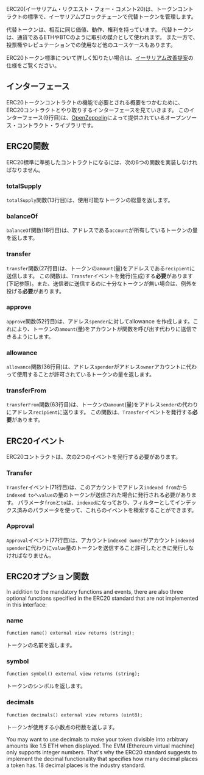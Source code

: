 ERC20(イーサリアム・リクエスト・フォー・コメント20)は、トークンコントラクトの標準で、イーサリアムブロックチェーンで代替トークンを管理します。

代替トークンは、相互に同じ価値、動作、権利を持っています。 代替トークンは、通貨であるETHやBTCのように取引の媒介として使われます。 また一方で、投票権やレピュテーションでの使用など他のユースケースもあります。

ERC20トークン標準について詳しく知りたい場合は、<a href="https://eips.ethereum.org/EIPS/eip-20" target="_blank">イーサリアム改善提案</a>の仕様をご覧ください。

## インターフェース

ERC20トークンコントラクトの機能で必要とされる概要をつかむために、ERC20コントラクトとやり取りするインターフェースを見ていきます。
このインターフェース(9行目)は、<a href="https://github.com/OpenZeppelin/openzeppelin-contracts/blob/v4.4.0/contracts/token/ERC20/IERC20.sol" target="_blank">OpenZeppelin</a>によって提供されているオープンソース・コントラクト・ライブラリです。

## ERC20関数

ERC20標準に準拠したコントラクトになるには、次の6つの関数を実装しなければなりません。

### totalSupply

`totalSupply`関数(13行目)は、使用可能なトークンの総量を返します。

### balanceOf

`balanceOf`関数(18行目)は、アドレスである`account`が所有しているトークンの量を返します。

### transfer

`transfer`関数(27行目)は、トークンの`amount`(量)をアドレスである`recipient`に送信します。
この関数は、`Transfer`イベントを発行(生成)する**必要**があります(下記参照)。また、送信者に送信するのに十分なトークンが無い場合は、例外を投げる**必要**があります。

### approve

`approve`関数(52行目)は、アドレス`spender`に対してallowance を作成します。これにより、トークンの`amount`(量)をアカウントが関数を呼び出す代わりに送信できるようにします。

### allowance

`allowance`関数(36行目)は、アドレス`spender`がアドレス`owner`アカウントに代わって使用することが許可されているトークンの量を返します。

### transferFrom

`transferFrom`関数(63行目)は、トークンの`amount`(量)をアドレス`sender`の代わりにアドレス`recipient`に送ります。
この関数は、`Transfer`イベントを発行する**必要**があります。

## ERC20イベント

ERC20コントラクトは、次の2つのイベントを発行する必要があります。

### Transfer

`Transfer`イベント(71行目)は、このアカウントでアドレス`indexed from`から`indexed to`へ`value`の量のトークンが送信された場合に発行される必要があります。 パラメータ`from`と`to`は、`indexed`になっており、フィルターとしてインデックス済みのパラメータを使って、これらのイベントを検索することができます。

### Approval

`Approval`イベント(77行目)は、アカウント`indexed owner`がアカウント`indexed spender`に代わりに`value`量のトークンを送信すること許可したときに発行しなければなりません。

## ERC20オプション関数

In addition to the mandatory functions and events, there are also three optional functions specified in the ERC20 standard that are not implemented in this interface:

### name

`function name() external view returns (string);`

トークンの名前を返します。

### symbol

`function symbol() external view returns (string);`

トークンのシンボルを返します。

### decimals

`function decimals() external view returns (uint8);`

トークンが使用する小数点の桁数を返します。

You may want to use decimals to make your token divisible into arbitrary amounts like 1.5 ETH when displayed. The EVM (Ethereum virtual machine) only supports integer numbers. That's why the ERC20 standard suggests to implement the decimal functionality that specifies how many decimal places a token has. 18 decimal places is the industry standard.
